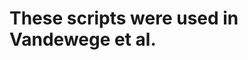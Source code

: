 
# These scripts were used in Vandewege et al. <title> <year>

## calcDivergenceFromAlignModified.pl  

This script is a modification of a Perl script that comes with RepeatMasker. It will read a .align file and produce a tab delimited TE annotation file with Kimura 2-parameter distances.  

This is was modified from an older version of calcDivervgence and RepeatMasker has since updated. However, this script will work on modern .align output files if placed in a RepeatMasker/utils directory.  

Usage:  
`calcDivergenceFromAlignModified.pl <RepeatMaskerOutput.align> > <k2p.out>`  

## RM2bed.py  

Converts the calcDivergenceFromAlign output into a .bed file. Has a column for the percent length of the hit compared to the consensus sequence and had to read in a fasta file of consensus sequences.  

Usage:  
`RM2bed.py <consensusSequences.fas> <k2p.out> > <k2p.bed>`  

## filterTEAnnos.py  

Attempts to pick the best TE annotation when there are overlapping annotations.  

Running the raw bed file through clusterBed (bedtools cluster) is required first:  

`sortBed -i <k2p.bed> |clusterBed -s > <k2p.clustered.bed>`

Usage:  
`filterTEAnnos.py <k2p.clustered.bed> > <k2p.filtered.bed>`  

## statsForTEFamilies.py

Will calculate properties of individual TE families that include the number of insertions, the percent of the genome made up of those insertions, the average insertion length, the median k2p divergence, and number of young insertions, k2p < 0.05. Produces a tab-delimeted file. It does require a manual input of the genome size.  

Usage:  
`statsForTEFamilies.py <k2p.filtered.bed> <genomeSize[int]> > <TEStats.out>`  

## bed2gtf.py  

Produces a specific gtf file required for TEtranscripts from the custom made bed file.  

Usage:  
`bed2gtf.py <k2p.filtered.bed> > <k2p.filtered.gtf>`
